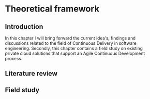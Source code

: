 # Theoretical framework

<!--
After the introductory chapter, it seems fairly common to
include a chapter that reviews the literature and
introduces methodology used throughout the thesis.
-->

## Introduction

In this chapter I will bring forward the current idea's, findings and discussions
related to the field of Continuous Delivery in software engineering.
Secondly, this chapter contains a field study on existing private cloud solutions
that support an Agile Continuous Development process.

## Literature review


## Field study
